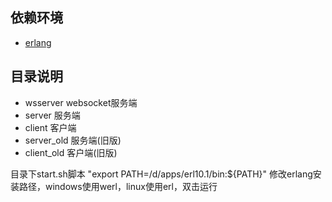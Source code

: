 ## 依赖环境
* [erlang](http://www.erlang.org/downloads/21.1/)

## 目录说明
* wsserver websocket服务端
* server 服务端
* client 客户端
* server_old 服务端(旧版)
* client_old 客户端(旧版)

目录下start.sh脚本 "export PATH=/d/apps/erl10.1/bin:${PATH}" 修改erlang安装路径，windows使用werl，linux使用erl，双击运行
